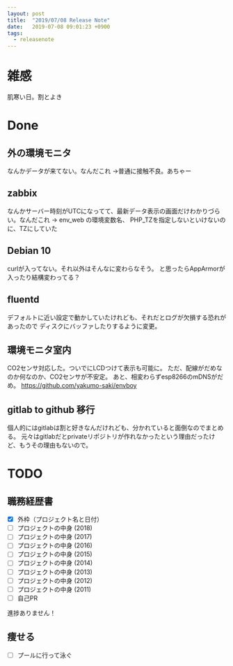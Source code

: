 ```yaml
---
layout: post
title:  "2019/07/08 Release Note"
date:   2019-07-08 09:01:23 +0900
tags:
  - releasenote
---
```

# 雑感

肌寒い日。割とよき

# Done

## 外の環境モニタ

なんかデータが来てない。なんだこれ
→普通に接触不良。あちゃー

## zabbix

なんかサーバー時刻がUTCになってて、最新データ表示の画面だけわかりづらい。なんだこれ
→ env_web の環境変数名、 PHP_TZを指定しないといけないのに、TZにしていた

## Debian 10

curlが入ってない。それ以外はそんなに変わらなそう。
と思ったらAppArmorが入ったり結構変わってる？

## fluentd

デフォルトに近い設定で動かしていたけれども、それだとログが欠損する恐れがあったので
ディスクにバッファしたりするように変更。

## 環境モニタ室内

CO2センサ対応した。ついでにLCDつけて表示も可能に。
ただ、配線がだめなのか何なのか、CO2センサが不安定。
あと、相変わらずesp8266のmDNSがだめ。
https://github.com/yakumo-saki/envboy

## gitlab to github 移行

個人的にはgitlabは割と好きなんだけれども、分かれていると面倒なのでまとめる。
元々はgitlabだとprivateリポジトリが作れなかったという理由だったけど、もうその理由もないので。

# TODO 

## 職務経歴書

- [x] 外枠（プロジェクト名と日付）
- [ ] プロジェクトの中身 (2018)
- [ ] プロジェクトの中身 (2017)
- [ ] プロジェクトの中身 (2016)
- [ ] プロジェクトの中身 (2015)
- [ ] プロジェクトの中身 (2014)
- [ ] プロジェクトの中身 (2013)
- [ ] プロジェクトの中身 (2012)
- [ ] プロジェクトの中身 (2011)
- [ ] 自己PR

進捗ありません！

## 痩せる

- [ ] プールに行って泳ぐ

